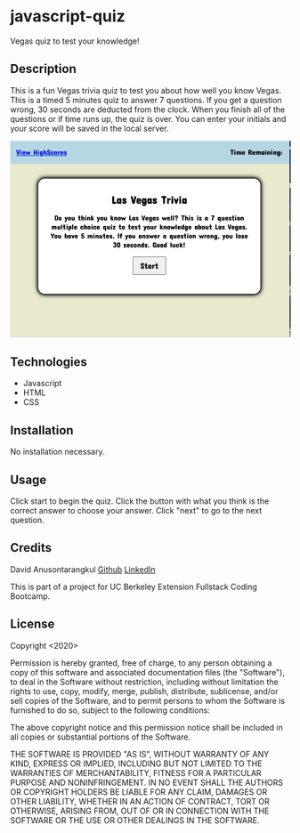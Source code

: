 # javascript-quiz

Vegas quiz to test your knowledge!

## Description

This is a fun Vegas trivia quiz to test you about how well you know Vegas. This is a timed 5 minutes quiz to answer 7 questions. If you get a question wrong, 30 seconds are deducted from the clock. When you finish all of the questions or if time runs up, the quiz is over. You can enter your initials and your score will be saved in the local server.

![screenshot](./screenshot.png)

## Technologies

- Javascript
- HTML
- CSS

## Installation

No installation necessary.

## Usage

Click start to begin the quiz. Click the button with what you think is the correct answer to choose your answer. Click "next" to go to the next question.

## Credits

David Anusontarangkul
[Github](https://github.com/anusontarangkul)
[LinkedIn](https://www.linkedin.com/in/anusontarangkul/)

This is part of a project for UC Berkeley Extension Fullstack Coding Bootcamp.

## License

Copyright <2020> <David Anusontarangkul>

Permission is hereby granted, free of charge, to any person obtaining a copy of this software and associated documentation files (the "Software"), to deal in the Software without restriction, including without limitation the rights to use, copy, modify, merge, publish, distribute, sublicense, and/or sell copies of the Software, and to permit persons to whom the Software is furnished to do so, subject to the following conditions:

The above copyright notice and this permission notice shall be included in all copies or substantial portions of the Software.

THE SOFTWARE IS PROVIDED "AS IS", WITHOUT WARRANTY OF ANY KIND, EXPRESS OR IMPLIED, INCLUDING BUT NOT LIMITED TO THE WARRANTIES OF MERCHANTABILITY, FITNESS FOR A PARTICULAR PURPOSE AND NONINFRINGEMENT. IN NO EVENT SHALL THE AUTHORS OR COPYRIGHT HOLDERS BE LIABLE FOR ANY CLAIM, DAMAGES OR OTHER LIABILITY, WHETHER IN AN ACTION OF CONTRACT, TORT OR OTHERWISE, ARISING FROM, OUT OF OR IN CONNECTION WITH THE SOFTWARE OR THE USE OR OTHER DEALINGS IN THE SOFTWARE.
